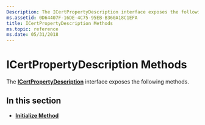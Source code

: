 ```yaml
---
Description: The ICertPropertyDescription interface exposes the following methods.
ms.assetid: 0D64407F-16DE-4C75-95EB-B360A18C1EFA
title: ICertPropertyDescription Methods
ms.topic: reference
ms.date: 05/31/2018
---
```


# ICertPropertyDescription Methods

The [**ICertPropertyDescription**](/windows/desktop/api/CertEnroll/nn-certenroll-icertpropertydescription) interface exposes the following methods.

## In this section

-   [**Initialize Method**](/windows/desktop/api/CertEnroll/nf-certenroll-icertpropertydescription-initialize)

 

 



